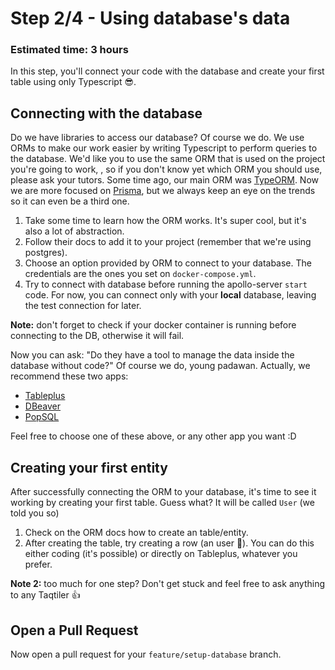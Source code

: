 # Step 2/4 - Using database's data
### Estimated time: 3 hours

In this step, you'll connect your code with the database and create your first table using only Typescript 😎.

## Connecting with the database

Do we have libraries to access our database? Of course we do. We use ORMs to make our work easier by writing Typescript to perform queries to the database. We'd like you to use the same ORM that is used on the project you're going to work, , so if you don't know yet which ORM you should use, please ask your tutors. Some time ago, our main ORM was [TypeORM](https://typeorm.io/). Now we are more focused on [Prisma](https://www.prisma.io/), but we always keep an eye on the trends so it can even be a third one.

1. Take some time to learn how the ORM works. It's super cool, but it's also a lot of abstraction.
1. Follow their docs to add it to your project (remember that we're using postgres).
1. Choose an option provided by ORM to connect to your database. The credentials are the ones you set on `docker-compose.yml`.
1. Try to connect with database before running the apollo-server `start` code. For now, you can connect only with your **local** database, leaving the test connection for later.

**Note:** don't forget to check if your docker container is running before connecting to the DB, otherwise it will fail.

Now you can ask: "Do they have a tool to manage the data inside the database without code?" Of course we do, young padawan. Actually, we recommend these two apps:
- [Tableplus](https://tableplus.io/)
- [DBeaver](https://dbeaver.io/)
- [PopSQL](https://popsql.com/)

Feel free to choose one of these above, or any other app you want :D

## Creating your first entity

After successfully connecting the ORM to your database, it's time to see it working by creating your first table. Guess what? It will be called `User` (we told you so)

1. Check on the ORM docs how to create an table/entity.
1. After creating the table, try creating a row (an user 🙆‍). You can do this either coding (it's possible) or directly on Tableplus, whatever you prefer.

**Note 2:** too much for one step? Don't get stuck and feel free to ask anything to any Taqtiler 👍

## Open a Pull Request

Now open a pull request for your `feature/setup-database` branch.
